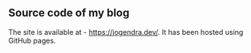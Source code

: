 ## Source code of my blog

The site is available at - https://jogendra.dev/. It has been hosted using GitHub pages.
